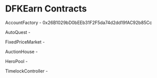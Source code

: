 # DFKEarn Contracts

AccountFactory - 0x26B1029bD0bEEb31F2F5da74d2dd19fAC92b85Cc

AutoQuest - 

FixedPriceMarket - 

AuctionHouse - 

HeroPool - 

TimelockController - 
